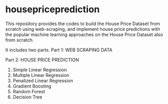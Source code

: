 # housepriceprediction
This repository provides the codes to build the House Price Dataset from scratch using web-scraping, and implement house price predictions with the popular machine learning approaches on the House Price Dataset also from scratch.

It includes two parts.
Part 1: WEB SCRAPING DATA 


Part 2: HOUSE PRICE PREDICTION
1. Simple Linear Regression
2. Multiple Linear Regression
3. Penalized Linear Regression
4. Gradient Boosting 
5. Random Forest 
6. Decision Tree 
